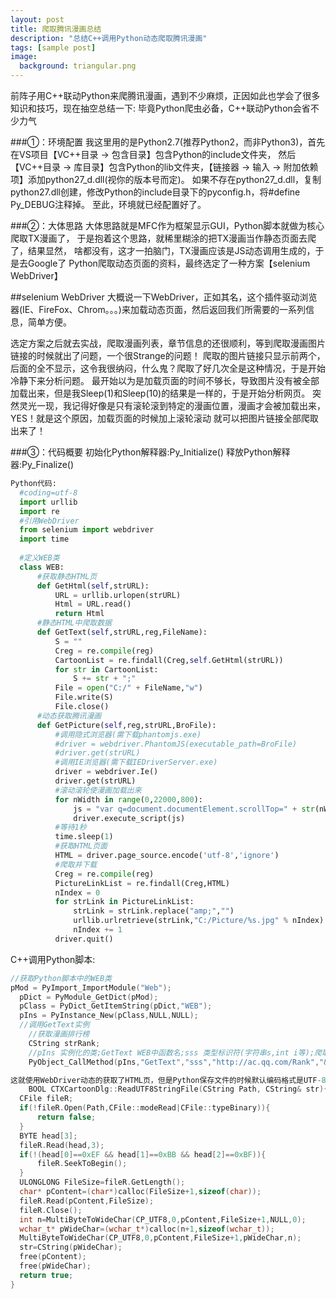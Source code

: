 ```yaml
---
layout: post
title: 爬取腾讯漫画总结
description: "总结C++调用Python动态爬取腾讯漫画"
tags: [sample post]
image:
  background: triangular.png
---
```

前阵子用C++联动Python来爬腾讯漫画，遇到不少麻烦，正因如此也学会了很多知识和技巧，现在抽空总结一下:
毕竟Python爬虫必备，C++联动Python会省不少力气

###①：环境配置
  我这里用的是Python2.7(推荐Python2，而非Python3)，首先在VS项目【VC++目录 -> 包含目录】包含Python的include文件夹，
  然后【VC++目录 -> 库目录】包含Python的lib文件夹，【链接器 -> 输入 -> 附加依赖项】添加python27_d.dll(视你的版本号而定)。
  如果不存在python27_d.dll，复制python27.dll创建，修改Python的include目录下的pyconfig.h，将#define Py_DEBUG注释掉。
  至此，环境就已经配置好了。
  
###②：大体思路
  大体思路就是MFC作为框架显示GUI，Python脚本就做为核心爬取TX漫画了，
  于是抱着这个思路，就稀里糊涂的把TX漫画当作静态页面去爬了，结果显然，
  啥都没有，这才一拍脑门，TX漫画应该是JS动态调用生成的，于是去Google了
  Python爬取动态页面的资料，最终选定了一种方案【selenium WebDriver】

##selenium WebDriver
  大概说一下WebDriver，正如其名，这个插件驱动浏览器(IE、FireFox、Chrom。。。)来加载动态页面，然后返回我们所需要的一系列信息，简单方便。
  
  选定方案之后就去实战，爬取漫画列表，章节信息的还很顺利，等到爬取漫画图片链接的时候就出了问题，一个很Strange的问题！
  爬取的图片链接只显示前两个，后面的全不显示，这令我很纳闷，什么鬼？爬取了好几次全是这种情况，于是开始冷静下来分析问题。
  最开始以为是加载页面的时间不够长，导致图片没有被全部加载出来，但是我Sleep(1)和Sleep(10)的结果是一样的，于是开始分析网页。
  突然灵光一现，我记得好像是只有滚轮滚到特定的漫画位置，漫画才会被加载出来，YES！就是这个原因，加载页面的时候加上滚轮滚动
  就可以把图片链接全部爬取出来了！
  
###③：代码概要
  初始化Python解释器:Py_Initialize()
  释放Python解释器:Py_Finalize()
  ```python
  Python代码:
    #coding=utf-8
    import urllib
    import re
    #引用WebDriver
    from selenium import webdriver
    import time
    
    #定义WEB类
    class WEB:
        #获取静态HTML页
        def GetHtml(self,strURL):
            URL = urllib.urlopen(strURL)
            Html = URL.read()
            return Html
        #静态HTML中爬取数据
        def GetText(self,strURL,reg,FileName):
            S = ""
            Creg = re.compile(reg)
            CartoonList = re.findall(Creg,self.GetHtml(strURL))
            for str in CartoonList:
                S += str + ";"
            File = open("C:/" + FileName,"w")
            File.write(S)
            File.close()
        #动态获取腾讯漫画
        def GetPicture(self,reg,strURL,BroFile):
            #调用隐式浏览器(需下载phantomjs.exe)
            #driver = webdriver.PhantomJS(executable_path=BroFile)
            #driver.get(strURL)
            #调用IE浏览器(需下载IEDriverServer.exe)
            driver = webdriver.Ie()
            driver.get(strURL)
            #滚动滚轮使漫画加载出来
            for nWidth in range(0,22000,800):
                js = "var q=document.documentElement.scrollTop=" + str(nWidth)
                driver.execute_script(js)
            #等待1秒
            time.sleep(1)
            #获取HTML页面
            HTML = driver.page_source.encode('utf-8','ignore')
            #爬取并下载
            Creg = re.compile(reg)
            PictureLinkList = re.findall(Creg,HTML)
            nIndex = 0
            for strLink in PictureLinkList:
                strLink = strLink.replace("amp;","")
                urllib.urlretrieve(strLink,"C:/Picture/%s.jpg" % nIndex)
                nIndex += 1
            driver.quit()
  ```
  C++调用Python脚本:
  ```c++
  //获取Python脚本中的WEB类
  pMod = PyImport_ImportModule("Web");
	pDict = PyModule_GetDict(pMod);
	pClass = PyDict_GetItemString(pDict,"WEB");
	pIns = PyInstance_New(pClass,NULL,NULL);
	//调用GetText实例
	  //获取漫画排行榜
	  CString strRank;
	  //pIns 实例化的类;GetText WEB中函数名;sss 类型标识符(字符串s,int i等);爬取页面;正则表达式;保存文件名
	  PyObject_CallMethod(pIns,"GetText","sss","http://ac.qq.com/Rank","&lt;a class=\"mod-rank-name ui-left\" title=\"(.*)\" href=\"","CartoonRank.txt");
  
  这就使用WebDriver动态的获取了HTML页，但是Python保存文件的时候默认编码格式是UTF-8，Unicode下CFile直接读取会乱码，所以需要转码。
      BOOL CTXCartoonDlg::ReadUTF8StringFile(CString Path, CString& str){
	CFile fileR;
	if(!fileR.Open(Path,CFile::modeRead|CFile::typeBinary)){
		return false;
	}
	BYTE head[3];
	fileR.Read(head,3);
	if(!(head[0]==0xEF && head[1]==0xBB && head[2]==0xBF)){
		fileR.SeekToBegin();
	}
	ULONGLONG FileSize=fileR.GetLength();
	char* pContent=(char*)calloc(FileSize+1,sizeof(char));
	fileR.Read(pContent,FileSize);
	fileR.Close();
	int n=MultiByteToWideChar(CP_UTF8,0,pContent,FileSize+1,NULL,0);
	wchar_t* pWideChar=(wchar_t*)calloc(n+1,sizeof(wchar_t));
	MultiByteToWideChar(CP_UTF8,0,pContent,FileSize+1,pWideChar,n);
	str=CString(pWideChar);
	free(pContent);
	free(pWideChar);
	return true;
  }
  ```
